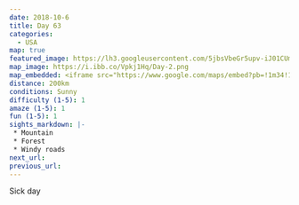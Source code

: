 ```yaml
---
date: 2018-10-6
title: Day 63
categories:
  - USA
map: true
featured_image: https://lh3.googleusercontent.com/5jbsVbeGr5upv-iJ01CUmjqlaGx2CXBflcFvHVkyxIiWPVWykjmsrQFMSf_eIMvAjcj9BpfTT754hz01FpZ12-s9AceJJHPw6L7XJKkSoMoV4m1EeG7tPrA3QW6E6fl6iIUG099MsXaOWDAWs2cy31svKoc2iDTQLCMtLzBYmqdmCAiimnGpD14yg1FNvn7aGxBqAeRkxYFJ1cPn1BJL5nXJMdGefY62rCYeY1GcQRJLhJwUJLo6cL7XIZzpjDzAv8b9EpmNwqkLKZvg0KM_2QBddYu97ZHox1v6hC7wJqexH5WBd26rgUkE46ifTE_Q0gQEIi5vi_RCJ7Y1tz_rp3rU4v_4SHj8d9hkDAUzLYY3WQQGjRVpzQFiCWCWzLOSufEZ3_VGWX_Ivnsp6vxQ_f9N5XI1edod-H6VUkm742ER4fxCEqqndqwRmd3pCbylMwXlEHdo5MDRP20zpUjedZCIDj7Gl7I1XFWRll-uJF9yYppo8GhkQOUvjLhkCeRzgAuy-vIWdqZ7R1jrYd2m7n9cY09wbUmRs2RNmv0FoKOn4jFdtH9NTTVcTEC6MPZeBlOc1Vrwzju-oZr2-08St_V3NdlMSBFIjrzwS6KKmmnzzgLWHUxwUTQNfEUIYxxw7mZgHrA4OjF9gusVeSsiYHgGfngVil8JnWxzFwM_y6HHXBI0=w1631-h990-no
map_image: https://i.ibb.co/Vpkj1Hq/Day-2.png
map_embedded: <iframe src="https://www.google.com/maps/embed?pb=!1m34!1m12!1m3!1d195475.47231059324!2d-77.14448364347969!3d40.04631060354701!2m3!1f0!2f0!3f0!3m2!1i1024!2i768!4f13.1!4m19!3e0!4m5!1s0x89c8e67364e0bbe7%3A0x571874b5a6ba80f5!2sWilliams%20Grove%20Speedway%2C%20Speedway%20Drive%2C%20Mechanicsburg%2C%20PA%2C%20USA!3m2!1d40.155193!2d-77.033423!4m5!1s0x89c8f7a6c35deb1b%3A0x14d0a43119920452!2sEast%20Berlin%2C%20PA%2C%20USA!3m2!1d39.937596899999996!2d-76.9785892!4m5!1s0x89c8e67364e0bbe7%3A0x571874b5a6ba80f5!2sWilliams%20Grove%20Speedway%2C%20Speedway%20Drive%2C%20Mechanicsburg%2C%20PA%2C%20USA!3m2!1d40.155193!2d-77.033423!5e0!3m2!1sen!2sau!4v1577506243266!5m2!1sen!2sau" width="100%" height="500" frameborder="0" style="border:0;" allowfullscreen=""></iframe>
distance: 200km
conditions: Sunny
difficulty (1-5): 1 
amaze (1-5): 1
fun (1-5): 1
sights_markdown: |-
 * Mountain
 * Forest
 * Windy roads
next_url:
previous_url:
---
```

Sick day


